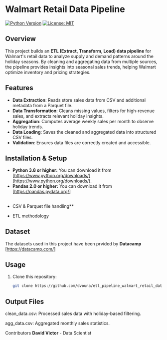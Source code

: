 # Walmart Retail Data Pipeline

[![Python Version](https://img.shields.io/badge/python-3.8+-blue.svg)](https://www.python.org/downloads/)
[![License: MIT](https://img.shields.io/badge/License-MIT-yellow.svg)](https://opensource.org/licenses/MIT)

## Overview
This project builds an **ETL (Extract, Transform, Load) data pipeline** for Walmart's retail data to analyze supply and demand patterns around the holiday seasons. By cleaning and aggregating data from multiple sources, the pipeline provides insights into seasonal sales trends, helping Walmart optimize inventory and pricing strategies.

## Features
- **Data Extraction**: Reads store sales data from CSV and additional metadata from a Parquet file.
- **Data Transformation**: Cleans missing values, filters for high-revenue sales, and extracts relevant holiday insights.
- **Aggregation**: Computes average weekly sales per month to observe holiday trends.
- **Data Loading**: Saves the cleaned and aggregated data into structured CSV files.
- **Validation**: Ensures data files are correctly created and accessible.

## Installation & Setup 
* **Python 3.8 or higher:** You can download it from [https://www.python.org/downloads/](https://www.python.org/downloads/).
* **Pandas 2.0 or higher:** You can download it from [https://pandas.pydata.org/]

## 
* CSV & Parquet file handling**
- ETL methodology

## Dataset 
The datasets used in this project have been prvided by **Datacamp** [https://datacamp.com/]

## Usage
1. Clone this repository:
   ```bash
   git clone https://github.com/dvouna/etl_pipeline_walmart_retail_data.git

## Output Files
clean_data.csv: Processed sales data with holiday-based filtering.

agg_data.csv: Aggregated monthly sales statistics.

Contributors
**David Victor** - Data Scientist 
